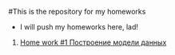 #This is the repository for my homeworks
- I will push my homeworks here, lad!
1. [Home work #1 Построение модели данных](https://github.com/SergPankin/DBA-Learning/tree/master/HW01)